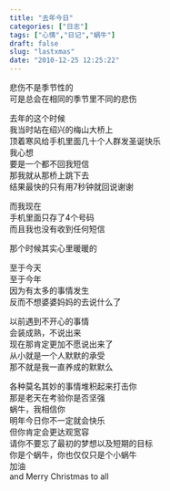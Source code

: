 ```yaml
---
title: "去年今日"
categories: ["日志"]
tags: ["心情","日记","蜗牛"]
draft: false
slug: "lastxmas"
date: "2010-12-25 12:25:22"
---
```


<p>悲伤不是季节性的<br>
可是总会在相同的季节里不同的悲伤</p>
<p>去年的这个时候<br>
我当时站在绍兴的梅山大桥上<br>
顶着寒风给手机里面几十个人群发圣诞快乐<br>
我心想<br>
要是一个都不回我短信<br>
那我就从那桥上跳下去<br>
结果最快的只有用7秒钟就回说谢谢</p>
<p>而我现在<br>
手机里面只存了4个号码<br>
而且我也没有收到任何短信</p>
<p>那个时候其实心里暖暖的</p>
<p>至于今天<br>
至于今年<br>
因为有太多的事情发生<br>
反而不想婆婆妈妈的去说什么了</p>
<p>以前遇到不开心的事情<br>
会装成熟，不说出来<br>
现在那肯定更加不愿说出来了<br>
从小就是一个人默默的承受<br>
那不就是我一直养成的默默么</p>
<p>各种莫名其妙的事情堆积起来打击你<br>
那是老天在考验你是否坚强<br>
蜗牛，我相信你<br>
明年今日你不一定就会快乐<br>
但你肯定会更达观宽容<br>
请你不要忘了最初的梦想以及短期的目标<br>
你是个蜗牛，你也仅仅只是个小蜗牛<br>
加油<br>
and Merry Christmas to all</p>
